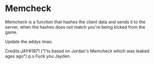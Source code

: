 # Memcheck
Memcheck is a function that hashes the client data and sends it to the server, when the hashes does not match you're being kicked from the game.

Update the addys lmao.

Credits:JAY#1971 ("I'ts based on Jordan's Memcheck which was leaked ages ago")
p.s Fuck you Jayden.
